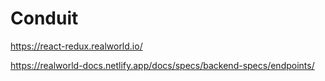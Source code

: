 # Conduit

https://react-redux.realworld.io/

https://realworld-docs.netlify.app/docs/specs/backend-specs/endpoints/
